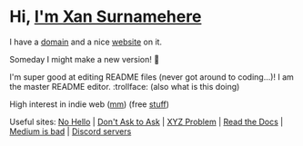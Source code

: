 <a name="top"></a>
# Hi, <a href="https://xan.lol" target="_blank">I'm Xan Surnamehere</a>

I have a [domain](https://xan.lol) and a nice [website](https://github.com/devxan/site) on it. 

Someday I might make a new version! 🤔 

I'm super good at editing README files (never got around to coding...)! I am the master README editor. :trollface: (also what is this doing)

High interest in indie web ([mm](https://github.com/fazlabz-dev/openlink)) (free [stuff](https://github.com/wdhdev/free-for-life))

Useful sites: [No Hello](https://nohello.net) | [Don't Ask to Ask](https://dontasktoask.com) | [XYZ Problem](https://xyproblem.info/) | [Read the Docs](https://readthedocs.vercel.app) | [Medium is bad](https://nomedium.dev/) | [Discord servers](https://servers.xan.lol/)
